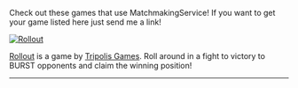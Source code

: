 Check out these games that use MatchmakingService! If you want to get your game listed here just send me a link!

[![Rollout](https://t2.rbxcdn.com/642e16f061b3d42ea7b68857eb55837c)](https://www.roblox.com/games/7561658990/BETA-Rollout)

[Rollout](https://www.roblox.com/games/7561658990/BETA-Rollout) is a game by [Tripolis Games](https://www.roblox.com/groups/12380466/Tripolis-Games#!/about). Roll around in a fight to victory to BURST opponents and claim the winning position! 

---